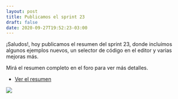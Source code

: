 ```yaml
---
layout: post
title: Publicamos el sprint 23
draft: false
date: 2020-09-27T19:52:23-03:00
---
```


¡Saludos!, hoy publicamos el resumen del sprint 23, donde
incluímos algunos ejemplos nuevos, un selector de 
código en el editor y varias mejoras más.

Mirá el resumen completo en el foro para ver más detalles.

- [Ver el resumen](https://foro.pilas-engine.com.ar/t/resumen-del-sprint-23/2034)

![](/noticias/sprint-23.jpg)
